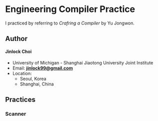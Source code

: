 # Engineering Compiler Practice
I practiced by referring to *Crafring a Compiler* by Yu Jongwon.

## Author
#### Jinlock Choi
- University of Michigan - Shanghai Jiaotong University Joint Institute
- Email: **jinlock99@gmail.com**
- Location:
    - Seoul, Korea
    - Shanghai, China

## Practices
### Scanner